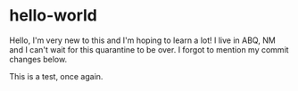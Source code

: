 # hello-world

Hello, I'm very new to this and I'm hoping to learn a lot!
I live in ABQ, NM and I can't wait for this quarantine to be over. I forgot to mention my commit changes below. 

This is a test, once again. 
